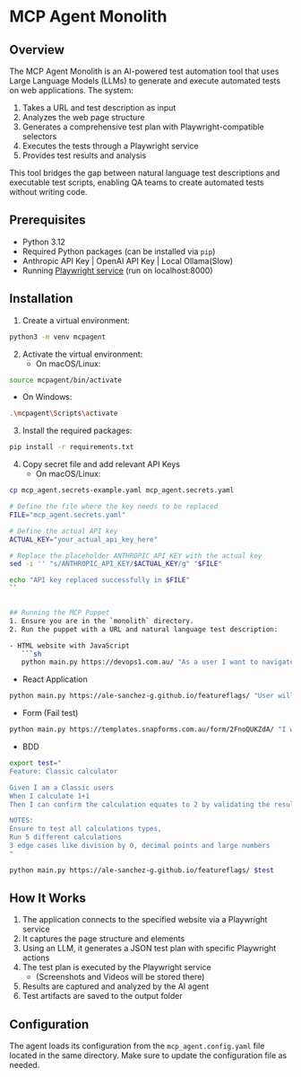# MCP Agent Monolith

## Overview
The MCP Agent Monolith is an AI-powered test automation tool that uses Large Language Models (LLMs) to generate and execute automated tests on web applications. The system:

1. Takes a URL and test description as input
2. Analyzes the web page structure
3. Generates a comprehensive test plan with Playwright-compatible selectors
4. Executes the tests through a Playwright service
5. Provides test results and analysis

This tool bridges the gap between natural language test descriptions and executable test scripts, enabling QA teams to create automated tests without writing code.

## Prerequisites
- Python 3.12
- Required Python packages (can be installed via `pip`)
- Anthropic API Key | OpenAI API Key | Local Ollama(Slow)
- Running [Playwright service](https://github.com/ale-sanchez-g/playwright-service) (run on localhost:8000) 

## Installation
1. Create a virtual environment:
```sh
python3 -m venv mcpagent
```

2. Activate the virtual environment:
   - On macOS/Linux:
```sh
source mcpagent/bin/activate
```

   - On Windows:
```sh
.\mcpagent\Scripts\activate
```

3. Install the required packages:
```sh
pip install -r requirements.txt
```

4. Copy secret file and add relevant API Keys
   - On macOS/Linux:
```sh
cp mcp_agent.secrets-example.yaml mcp_agent.secrets.yaml

# Define the file where the key needs to be replaced
FILE="mcp_agent.secrets.yaml"

# Define the actual API key
ACTUAL_KEY="your_actual_api_key_here"

# Replace the placeholder ANTHROPIC_API_KEY with the actual key
sed -i '' "s/ANTHROPIC_API_KEY/$ACTUAL_KEY/g" "$FILE"

echo "API key replaced successfully in $FILE"
``


## Running the MCP Puppet
1. Ensure you are in the `monolith` directory.
2. Run the puppet with a URL and natural language test description:

- HTML website with JavaScript
   ```sh
   python main.py https://devops1.com.au/ "As a user I want to navigate using the menu like click on services then on Anticipate, or Click on Engage, Hover on Accelerators and click on Cloud Acceleration"
   ```
   
- React Application

```sh
python main.py https://ale-sanchez-g.github.io/featureflags/ "User will test different mathematical calculations like 1+1=2 and 3-1=2 and check the result of each transaction then take a screenshot of each calculation. Test 5 different calculations, and 3 edge cases"
```
- Form (Fail test)

``` sh
python main.py https://templates.snapforms.com.au/form/2FnoQUKZdA/ "I want to be able to fill my Personal information form and submit"
```

- BDD

```sh
export test="
Feature: Classic calculator

Given I am a Classic users 
When I calculate 1+1 
Then I can confirm the calculation equates to 2 by validating the results section

NOTES: 
Ensure to test all calculations types, 
Run 5 different calculations
3 edge cases like division by 0, decimal points and large numbers
"

python main.py https://ale-sanchez-g.github.io/featureflags/ $test
```

## How It Works
1. The application connects to the specified website via a Playwright service
2. It captures the page structure and elements
3. Using an LLM, it generates a JSON test plan with specific Playwright actions
4. The test plan is executed by the Playwright service
   - (Screenshots and Videos will be stored there)
5. Results are captured and analyzed by the AI agent
6. Test artifacts are saved to the output folder

## Configuration
The agent loads its configuration from the `mcp_agent.config.yaml` file located in the same directory. Make sure to update the configuration file as needed.